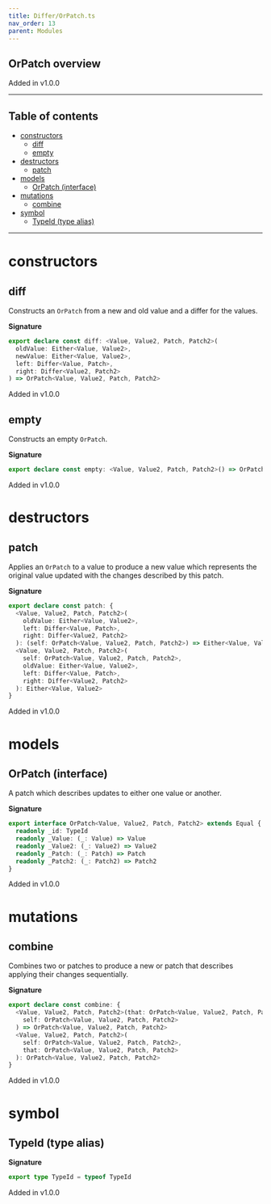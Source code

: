 ```yaml
---
title: Differ/OrPatch.ts
nav_order: 13
parent: Modules
---
```


## OrPatch overview

Added in v1.0.0

---

<h2 class="text-delta">Table of contents</h2>

- [constructors](#constructors)
  - [diff](#diff)
  - [empty](#empty)
- [destructors](#destructors)
  - [patch](#patch)
- [models](#models)
  - [OrPatch (interface)](#orpatch-interface)
- [mutations](#mutations)
  - [combine](#combine)
- [symbol](#symbol)
  - [TypeId (type alias)](#typeid-type-alias)

---

# constructors

## diff

Constructs an `OrPatch` from a new and old value and a differ for the
values.

**Signature**

```ts
export declare const diff: <Value, Value2, Patch, Patch2>(
  oldValue: Either<Value, Value2>,
  newValue: Either<Value, Value2>,
  left: Differ<Value, Patch>,
  right: Differ<Value2, Patch2>
) => OrPatch<Value, Value2, Patch, Patch2>
```

Added in v1.0.0

## empty

Constructs an empty `OrPatch`.

**Signature**

```ts
export declare const empty: <Value, Value2, Patch, Patch2>() => OrPatch<Value, Value2, Patch, Patch2>
```

Added in v1.0.0

# destructors

## patch

Applies an `OrPatch` to a value to produce a new value which represents
the original value updated with the changes described by this patch.

**Signature**

```ts
export declare const patch: {
  <Value, Value2, Patch, Patch2>(
    oldValue: Either<Value, Value2>,
    left: Differ<Value, Patch>,
    right: Differ<Value2, Patch2>
  ): (self: OrPatch<Value, Value2, Patch, Patch2>) => Either<Value, Value2>
  <Value, Value2, Patch, Patch2>(
    self: OrPatch<Value, Value2, Patch, Patch2>,
    oldValue: Either<Value, Value2>,
    left: Differ<Value, Patch>,
    right: Differ<Value2, Patch2>
  ): Either<Value, Value2>
}
```

Added in v1.0.0

# models

## OrPatch (interface)

A patch which describes updates to either one value or another.

**Signature**

```ts
export interface OrPatch<Value, Value2, Patch, Patch2> extends Equal {
  readonly _id: TypeId
  readonly _Value: (_: Value) => Value
  readonly _Value2: (_: Value2) => Value2
  readonly _Patch: (_: Patch) => Patch
  readonly _Patch2: (_: Patch2) => Patch2
}
```

Added in v1.0.0

# mutations

## combine

Combines two or patches to produce a new or patch that describes applying
their changes sequentially.

**Signature**

```ts
export declare const combine: {
  <Value, Value2, Patch, Patch2>(that: OrPatch<Value, Value2, Patch, Patch2>): (
    self: OrPatch<Value, Value2, Patch, Patch2>
  ) => OrPatch<Value, Value2, Patch, Patch2>
  <Value, Value2, Patch, Patch2>(
    self: OrPatch<Value, Value2, Patch, Patch2>,
    that: OrPatch<Value, Value2, Patch, Patch2>
  ): OrPatch<Value, Value2, Patch, Patch2>
}
```

Added in v1.0.0

# symbol

## TypeId (type alias)

**Signature**

```ts
export type TypeId = typeof TypeId
```

Added in v1.0.0
